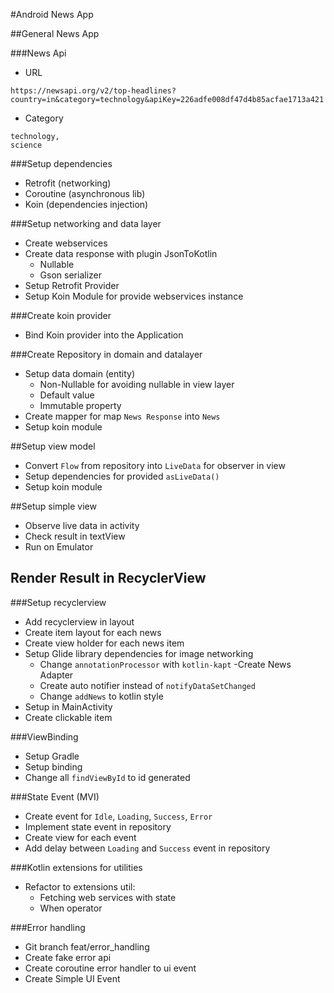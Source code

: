 #Android News App

##General News App

###News Api

- URL
```
https://newsapi.org/v2/top-headlines?country=in&category=technology&apiKey=226adfe008df47d4b85acfae1713a421
```
- Category
```
technology,
science
```

###Setup dependencies
- Retrofit (networking)
- Coroutine (asynchronous lib)
- Koin (dependencies injection)

###Setup networking and data layer
- Create webservices
- Create data response with plugin JsonToKotlin
    - Nullable
    - Gson serializer
- Setup Retrofit Provider
- Setup Koin Module for provide webservices instance

###Create koin provider
- Bind Koin provider into the Application

###Create Repository in domain and datalayer
- Setup data domain (entity)
    - Non-Nullable for avoiding nullable in view layer
    - Default value
    - Immutable property
- Create mapper for map `News Response` into `News`
- Setup koin module

##Setup view model
- Convert `Flow` from repository into `LiveData` for observer in view
- Setup dependencies for provided `asLiveData()`
- Setup koin module

##Setup simple view
- Observe live data in activity
- Check result in textView
- Run on Emulator

## Render Result in RecyclerView

###Setup recyclerview
- Add recyclerview in layout
- Create item layout for each news
- Create view holder for each news item
- Setup Glide library dependencies for image networking
  - Change `annotationProcessor` with `kotlin-kapt`
-Create News Adapter
  - Create auto notifier instead of `notifyDataSetChanged`
  - Change `addNews` to kotlin style
- Setup in MainActivity
- Create clickable item

###ViewBinding
- Setup Gradle
- Setup binding
- Change all `findViewById` to id generated

###State Event (MVI)
- Create event for `Idle`, `Loading`, `Success`, `Error`
- Implement state event in repository
- Create view for each event
- Add delay between `Loading` and `Success` event in repository

###Kotlin extensions for utilities
- Refactor to extensions util:
  - Fetching web services with state
  - When operator

###Error handling
- Git branch feat/error_handling
- Create fake error api
- Create coroutine error handler to ui event
- Create Simple UI Event


